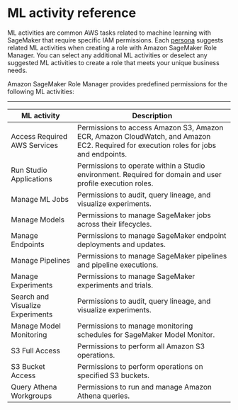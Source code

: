 # ML activity reference<a name="role-manager-ml-activities"></a>

ML activities are common AWS tasks related to machine learning with SageMaker that require specific IAM permissions\. Each [persona](https://docs.aws.amazon.com/sagemaker/latest/dg/role-manager-personas.html) suggests related ML activities when creating a role with Amazon SageMaker Role Manager\. You can select any additional ML activities or deselect any suggested ML activities to create a role that meets your unique business needs\.

Amazon SageMaker Role Manager provides predefined permissions for the following ML activities:


****  

| **ML activity** | **Description** | 
| --- | --- | 
| Access Required AWS Services | Permissions to access Amazon S3, Amazon ECR, Amazon CloudWatch, and Amazon EC2\. Required for execution roles for jobs and endpoints\. | 
| Run Studio Applications | Permissions to operate within a Studio environment\. Required for domain and user profile execution roles\. | 
| Manage ML Jobs | Permissions to audit, query lineage, and visualize experiments\. | 
| Manage Models | Permissions to manage SageMaker jobs across their lifecycles\. | 
| Manage Endpoints | Permissions to manage SageMaker endpoint deployments and updates\. | 
| Manage Pipelines | Permissions to manage SageMaker pipelines and pipeline executions\. | 
| Manage Experiments | Permissions to manage SageMaker experiments and trials\. | 
| Search and Visualize Experiments | Permissions to audit, query lineage, and visualize experiments\. | 
| Manage Model Monitoring | Permissions to manage monitoring schedules for SageMaker Model Monitor\. | 
| S3 Full Access | Permissions to perform all Amazon S3 operations\. | 
| S3 Bucket Access | Permissions to perform operations on specified S3 buckets\. | 
| Query Athena Workgroups | Permissions to run and manage Amazon Athena queries\. | 